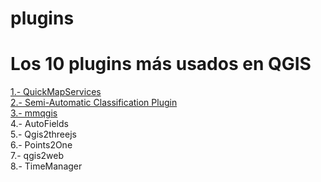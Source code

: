 # plugins
<h1>Los 10 plugins más usados en QGIS</h1>

<a href="https://plugins.qgis.org/plugins/quick_map_services/">1.- QuickMapServices</a><br>
<a href="https://github.com/qgismexico/plugins/tree/master/SemiAutomaticClassificationPlugin">2.- Semi-Automatic Classification Plugin</a><br>
<a href="https://github.com/qgismexico/plugins/tree/master/mmqgis">3.- mmqgis</a><br>
4.- AutoFields<br>
5.- Qgis2threejs<br>
6.- Points2One<br>
7.- qgis2web<br>
8.- TimeManager<br>
